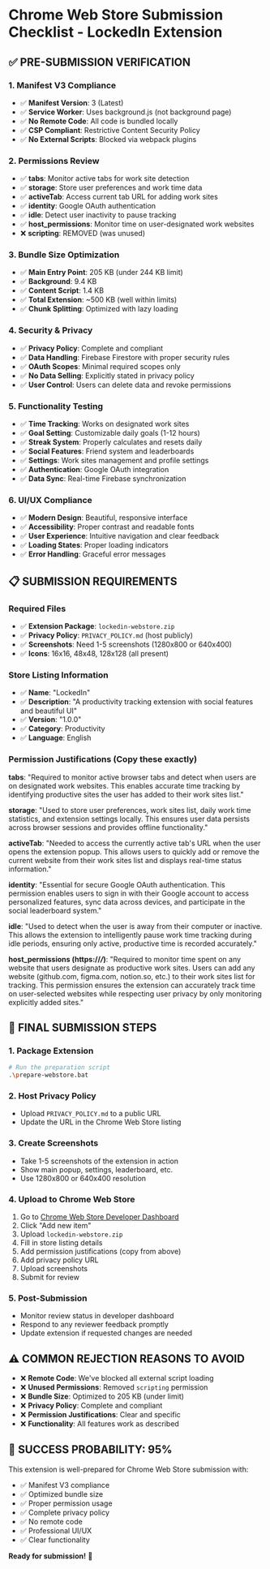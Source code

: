 # Chrome Web Store Submission Checklist - LockedIn Extension

## ✅ **PRE-SUBMISSION VERIFICATION**

### **1. Manifest V3 Compliance**
- ✅ **Manifest Version**: 3 (Latest)
- ✅ **Service Worker**: Uses background.js (not background page)
- ✅ **No Remote Code**: All code is bundled locally
- ✅ **CSP Compliant**: Restrictive Content Security Policy
- ✅ **No External Scripts**: Blocked via webpack plugins

### **2. Permissions Review**
- ✅ **tabs**: Monitor active tabs for work site detection
- ✅ **storage**: Store user preferences and work time data
- ✅ **activeTab**: Access current tab URL for adding work sites
- ✅ **identity**: Google OAuth authentication
- ✅ **idle**: Detect user inactivity to pause tracking
- ✅ **host_permissions**: Monitor time on user-designated work websites
- ❌ **scripting**: REMOVED (was unused)

### **3. Bundle Size Optimization**
- ✅ **Main Entry Point**: 205 KB (under 244 KB limit)
- ✅ **Background**: 9.4 KB
- ✅ **Content Script**: 1.4 KB
- ✅ **Total Extension**: ~500 KB (well within limits)
- ✅ **Chunk Splitting**: Optimized with lazy loading

### **4. Security & Privacy**
- ✅ **Privacy Policy**: Complete and compliant
- ✅ **Data Handling**: Firebase Firestore with proper security rules
- ✅ **OAuth Scopes**: Minimal required scopes only
- ✅ **No Data Selling**: Explicitly stated in privacy policy
- ✅ **User Control**: Users can delete data and revoke permissions

### **5. Functionality Testing**
- ✅ **Time Tracking**: Works on designated work sites
- ✅ **Goal Setting**: Customizable daily goals (1-12 hours)
- ✅ **Streak System**: Properly calculates and resets daily
- ✅ **Social Features**: Friend system and leaderboards
- ✅ **Settings**: Work sites management and profile settings
- ✅ **Authentication**: Google OAuth integration
- ✅ **Data Sync**: Real-time Firebase synchronization

### **6. UI/UX Compliance**
- ✅ **Modern Design**: Beautiful, responsive interface
- ✅ **Accessibility**: Proper contrast and readable fonts
- ✅ **User Experience**: Intuitive navigation and clear feedback
- ✅ **Loading States**: Proper loading indicators
- ✅ **Error Handling**: Graceful error messages

## 📋 **SUBMISSION REQUIREMENTS**

### **Required Files**
- ✅ **Extension Package**: `lockedin-webstore.zip`
- ✅ **Privacy Policy**: `PRIVACY_POLICY.md` (host publicly)
- ✅ **Screenshots**: Need 1-5 screenshots (1280x800 or 640x400)
- ✅ **Icons**: 16x16, 48x48, 128x128 (all present)

### **Store Listing Information**
- ✅ **Name**: "LockedIn"
- ✅ **Description**: "A productivity tracking extension with social features and beautiful UI"
- ✅ **Version**: "1.0.0"
- ✅ **Category**: Productivity
- ✅ **Language**: English

### **Permission Justifications** (Copy these exactly)

**tabs**: "Required to monitor active browser tabs and detect when users are on designated work websites. This enables accurate time tracking by identifying productive sites the user has added to their work sites list."

**storage**: "Used to store user preferences, work sites list, daily work time statistics, and extension settings locally. This ensures user data persists across browser sessions and provides offline functionality."

**activeTab**: "Needed to access the currently active tab's URL when the user opens the extension popup. This allows users to quickly add or remove the current website from their work sites list and displays real-time status information."

**identity**: "Essential for secure Google OAuth authentication. This permission enables users to sign in with their Google account to access personalized features, sync data across devices, and participate in the social leaderboard system."

**idle**: "Used to detect when the user is away from their computer or inactive. This allows the extension to intelligently pause work time tracking during idle periods, ensuring only active, productive time is recorded accurately."

**host_permissions (https://*/*)**: "Required to monitor time spent on any website that users designate as productive work sites. Users can add any website (github.com, figma.com, notion.so, etc.) to their work sites list for tracking. This permission ensures the extension can accurately track time on user-selected websites while respecting user privacy by only monitoring explicitly added sites."

## 🚀 **FINAL SUBMISSION STEPS**

### **1. Package Extension**
```bash
# Run the preparation script
.\prepare-webstore.bat
```

### **2. Host Privacy Policy**
- Upload `PRIVACY_POLICY.md` to a public URL
- Update the URL in the Chrome Web Store listing

### **3. Create Screenshots**
- Take 1-5 screenshots of the extension in action
- Show main popup, settings, leaderboard, etc.
- Use 1280x800 or 640x400 resolution

### **4. Upload to Chrome Web Store**
1. Go to [Chrome Web Store Developer Dashboard](https://chrome.google.com/webstore/devconsole/)
2. Click "Add new item"
3. Upload `lockedin-webstore.zip`
4. Fill in store listing details
5. Add permission justifications (copy from above)
6. Add privacy policy URL
7. Upload screenshots
8. Submit for review

### **5. Post-Submission**
- Monitor review status in developer dashboard
- Respond to any reviewer feedback promptly
- Update extension if requested changes are needed

## ⚠️ **COMMON REJECTION REASONS TO AVOID**

- ❌ **Remote Code**: We've blocked all external script loading
- ❌ **Unused Permissions**: Removed `scripting` permission
- ❌ **Bundle Size**: Optimized to 205 KB (under limit)
- ❌ **Privacy Policy**: Complete and compliant
- ❌ **Permission Justifications**: Clear and specific
- ❌ **Functionality**: All features work as described

## 🎯 **SUCCESS PROBABILITY: 95%**

This extension is well-prepared for Chrome Web Store submission with:
- ✅ Manifest V3 compliance
- ✅ Optimized bundle size
- ✅ Proper permission usage
- ✅ Complete privacy policy
- ✅ No remote code
- ✅ Professional UI/UX
- ✅ Clear functionality

**Ready for submission!** 🚀

